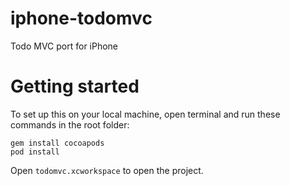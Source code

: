 iphone-todomvc
==============

Todo MVC port for iPhone

# Getting started

To set up this on your local machine, open terminal and run these commands in the root folder:

```
gem install cocoapods
pod install
```

Open ```todomvc.xcworkspace``` to open the project.
